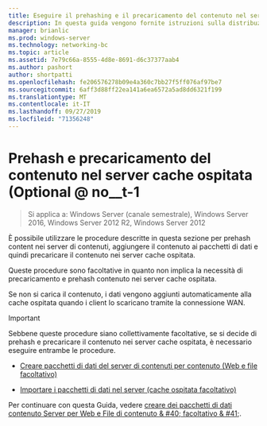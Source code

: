 ```yaml
---
title: Eseguire il prehashing e il precaricamento del contenuto nel server della cache ospitata (facoltativo)
description: In questa guida vengono fornite istruzioni sulla distribuzione di BranchCache in modalità cache ospitata sul computer che eseguono Windows Server 2016 e Windows 10
manager: brianlic
ms.prod: windows-server
ms.technology: networking-bc
ms.topic: article
ms.assetid: 7e79c66a-8555-4d8e-8691-d6c37377aab4
ms.author: pashort
author: shortpatti
ms.openlocfilehash: fe206576278b09e4a360c7bb27f5ff076af97be7
ms.sourcegitcommit: 6aff3d88ff22ea141a6ea6572a5ad8dd6321f199
ms.translationtype: MT
ms.contentlocale: it-IT
ms.lasthandoff: 09/27/2019
ms.locfileid: "71356248"
---
```

# <a name="prehash-and-preload-content-on-the-hosted-cache-server-optional"></a>Prehash e precaricamento del contenuto nel server cache ospitata \(Optional @ no__t-1

>Si applica a: Windows Server (canale semestrale), Windows Server 2016, Windows Server 2012 R2, Windows Server 2012

È possibile utilizzare le procedure descritte in questa sezione per prehash content nei server di contenuti, aggiungere il contenuto ai pacchetti di dati e quindi precaricare il contenuto nei server cache ospitata. 

Queste procedure sono facoltative in quanto non implica la necessità di precaricamento e prehash contenuto nei server cache ospitata. 

Se non si carica il contenuto, i dati vengono aggiunti automaticamente alla cache ospitata quando i client lo scaricano tramite la connessione WAN.

>[!IMPORTANT]
>Sebbene queste procedure siano collettivamente facoltative, se si decide di prehash e precaricare il contenuto nei server cache ospitata, è necessario eseguire entrambe le procedure.

- [Creare pacchetti di dati del server di contenuti per contenuto &#40;Web e file facoltativo&#41;](8-Bc-Data-Packages.md)
  
- [Importare i pacchetti di dati nel server &#40;cache ospitata facoltativo&#41;](9-Bc-Import-Data.md)

Per continuare con questa Guida, vedere [creare dei pacchetti di dati contenuto Server per Web e File di contenuto & #40; facoltativo & #41;](8-Bc-Data-Packages.md).